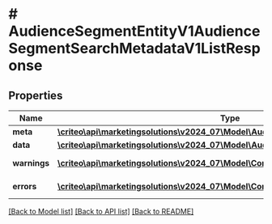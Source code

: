 # # AudienceSegmentEntityV1AudienceSegmentSearchMetadataV1ListResponse

## Properties

Name | Type | Description | Notes
------------ | ------------- | ------------- | -------------
**meta** | [**\criteo\api\marketingsolutions\v2024_07\Model\AudienceSegmentSearchMetadataV1**](AudienceSegmentSearchMetadataV1.md) |  | [optional]
**data** | [**\criteo\api\marketingsolutions\v2024_07\Model\AudienceSegmentEntityV1Resource[]**](AudienceSegmentEntityV1Resource.md) |  | [optional]
**warnings** | [**\criteo\api\marketingsolutions\v2024_07\Model\CommonProblem[]**](CommonProblem.md) |  | [optional] [readonly]
**errors** | [**\criteo\api\marketingsolutions\v2024_07\Model\CommonProblem[]**](CommonProblem.md) |  | [optional] [readonly]

[[Back to Model list]](../../README.md#models) [[Back to API list]](../../README.md#endpoints) [[Back to README]](../../README.md)
